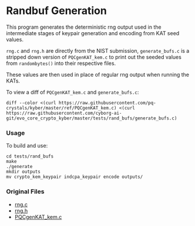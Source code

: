 # Randbuf Generation

This program generates the deterministic rng output used in the intermediate stages of keypair generation and encoding from KAT seed values. 

`rng.c` and `rng.h` are directly from the NIST submission, `generate_bufs.c` is a stripped down version of `PQCgenKAT_kem.c` to print out the seeded values from `randombytes()` into their respective files. 

These values are then used in place of regular rng output when running the KATs.

To view a diff of `PQCgenKAT_kem.c` and `generate_bufs.c`: 

```shell
diff --color <(curl https://raw.githubusercontent.com/pq-crystals/kyber/master/ref/PQCgenKAT_kem.c) <(curl https://raw.githubusercontent.com/cyborg-ai-git/evo_core_crypto_kyber/master/tests/rand_bufs/generate_bufs.c)  
```


### Usage

To build and use: 

```shell
cd tests/rand_bufs
make
./generate
mkdir outputs
mv crypto_kem_keypair indcpa_keypair encode outputs/
```

### Original Files

* [rng.c](https://github.com/pq-crystals/kyber/blob/master/ref/rng.c)
* [rng.h](https://github.com/pq-crystals/kyber/blob/master/ref/rng.h)
* [PQCgenKAT_kem.c](https://github.com/pq-crystals/kyber/blob/master/ref/PQCgenKAT_kem.c)


